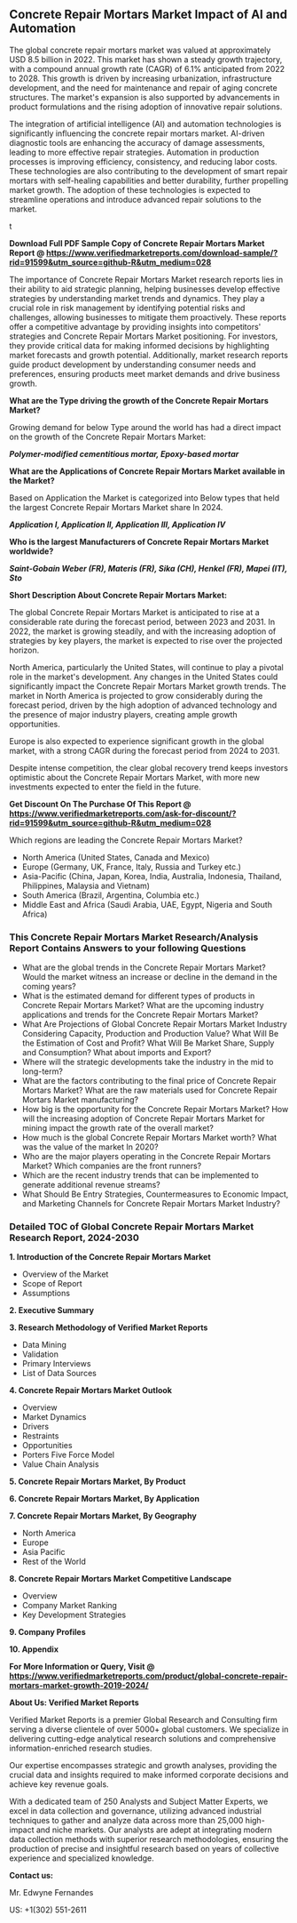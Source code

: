 <h2>Concrete Repair Mortars Market Impact of AI and Automation</h2><p>The global concrete repair mortars market was valued at approximately USD 8.5 billion in 2022. This market has shown a steady growth trajectory, with a compound annual growth rate (CAGR) of 6.1% anticipated from 2022 to 2028. This growth is driven by increasing urbanization, infrastructure development, and the need for maintenance and repair of aging concrete structures. The market's expansion is also supported by advancements in product formulations and the rising adoption of innovative repair solutions.</p><p>The integration of artificial intelligence (AI) and automation technologies is significantly influencing the concrete repair mortars market. AI-driven diagnostic tools are enhancing the accuracy of damage assessments, leading to more effective repair strategies. Automation in production processes is improving efficiency, consistency, and reducing labor costs. These technologies are also contributing to the development of smart repair mortars with self-healing capabilities and better durability, further propelling market growth. The adoption of these technologies is expected to streamline operations and introduce advanced repair solutions to the market.</p>t</p><p id="" class=""><strong>Download Full PDF Sample Copy of Concrete Repair Mortars Market Report @ <a href="https://www.verifiedmarketreports.com/download-sample/?rid=91599&utm_source=github-R&utm_medium=028" target="_blank">https://www.verifiedmarketreports.com/download-sample/?rid=91599&utm_source=github-R&utm_medium=028</a></strong></p><p>The importance of&nbsp;Concrete Repair Mortars Market research reports lies in their ability to aid strategic planning, helping businesses develop effective strategies by understanding market trends and dynamics. They play a crucial role in risk management by identifying potential risks and challenges, allowing businesses to mitigate them proactively. These reports offer a competitive advantage by providing insights into competitors' strategies and Concrete Repair Mortars Market positioning. For investors, they provide critical data for making informed decisions by highlighting market forecasts and growth potential. Additionally, market research reports guide product development by understanding consumer needs and preferences, ensuring products meet market demands and drive business growth.</p><p><strong>What are the&nbsp;Type driving the growth of the Concrete Repair Mortars Market?</strong></p><p id="" class="">Growing demand for below Type around the world has had a direct impact on the growth of the Concrete Repair Mortars Market:</p><em><strong>Polymer-modified cementitious mortar, Epoxy-based mortar</strong></em></p><strong>What are the&nbsp;Applications&nbsp;of Concrete Repair Mortars Market available in the Market?</strong></p><p id="" class="">Based on Application the Market is categorized into Below types that held the largest Concrete Repair Mortars Market share In 2024.</p><em><strong>Application I, Application II, Application III, Application IV</strong></em></p><strong>Who is the largest Manufacturers of Concrete Repair Mortars Market worldwide?</strong></p><p><em><strong>Saint-Gobain Weber (FR), Materis (FR), Sika (CH), Henkel (FR), Mapei (IT), Sto</strong></em></p><p id="" class=""><strong>Short Description About Concrete Repair Mortars Market:</strong></p><p>The global Concrete Repair Mortars Market is anticipated to rise at a considerable rate during the forecast period, between 2023 and 2031. In 2022, the market is growing steadily, and with the increasing adoption of strategies by key players, the market is expected to rise over the projected horizon.</p><p>North America, particularly the United States, will continue to play a pivotal role in the market's development. Any changes in the United States could significantly impact the Concrete Repair Mortars Market growth trends. The market in North America is projected to grow considerably during the forecast period, driven by the high adoption of advanced technology and the presence of major industry players, creating ample growth opportunities.</p><p>Europe is also expected to experience significant growth in the global market, with a strong CAGR during the forecast period from 2024 to 2031.</p><p>Despite intense competition, the clear global recovery trend keeps investors optimistic about the Concrete Repair Mortars Market, with more new investments expected to enter the field in the future.</p><p id="" class=""><strong>Get Discount On The Purchase Of This Report @ <a href="https://www.verifiedmarketreports.com/ask-for-discount/?rid=91599&utm_source=github-R&utm_medium=028" target="_blank">https://www.verifiedmarketreports.com/ask-for-discount/?rid=91599&utm_source=github-R&utm_medium=028</a></strong></p>Which regions are leading the Concrete Repair Mortars Market?</p><ul><li>North America (United States, Canada and Mexico)</li><li>Europe (Germany, UK, France, Italy, Russia and Turkey etc.)</li><li>Asia-Pacific (China, Japan, Korea, India, Australia, Indonesia, Thailand, Philippines, Malaysia and Vietnam)</li><li>South America (Brazil, Argentina, Columbia etc.)</li><li>Middle East and Africa (Saudi Arabia, UAE, Egypt, Nigeria and South Africa)</li></ul><h3 id="" class="">This Concrete Repair Mortars Market Research/Analysis Report Contains Answers to your following Questions</h3><ul><li>What are the global trends in the Concrete Repair Mortars Market? Would the market witness an increase or decline in the demand in the coming years?</li><li>What is the estimated demand for different types of products in Concrete Repair Mortars Market? What are the upcoming industry applications and trends for the Concrete Repair Mortars Market?</li><li>What Are Projections of Global Concrete Repair Mortars Market Industry Considering Capacity, Production and Production Value? What Will Be the Estimation of Cost and Profit? What Will Be Market Share, Supply and Consumption? What about imports and Export?</li><li>Where will the strategic developments take the industry in the mid to long-term?</li><li>What are the factors contributing to the final price of Concrete Repair Mortars Market? What are the raw materials used for Concrete Repair Mortars Market manufacturing?</li><li>How big is the opportunity for the Concrete Repair Mortars Market? How will the increasing adoption of Concrete Repair Mortars Market for mining impact the growth rate of the overall market?</li><li>How much is the global Concrete Repair Mortars Market worth? What was the value of the market In 2020?</li><li>Who are the major players operating in the Concrete Repair Mortars Market? Which companies are the front runners?</li><li>Which are the recent industry trends that can be implemented to generate additional revenue streams?</li><li>What Should Be Entry Strategies, Countermeasures to Economic Impact, and Marketing Channels for Concrete Repair Mortars Market Industry?</li></ul><h3 id="" class="">Detailed TOC of Global Concrete Repair Mortars Market Research Report, 2024-2030</h3><p id="" class=""><strong>1. Introduction of the Concrete Repair Mortars Market</strong></p><ul><li>Overview of the Market</li><li>Scope of Report</li><li>Assumptions</li></ul><p id="" class=""><strong>2. Executive Summary</strong></p><p id="" class=""><strong>3. Research Methodology of Verified Market Reports</strong></p><ul><li>Data Mining</li><li>Validation</li><li>Primary Interviews</li><li>List of Data Sources</li></ul><p id="" class=""><strong>4. Concrete Repair Mortars Market Outlook</strong></p><ul><li>Overview</li><li>Market Dynamics</li><li>Drivers</li><li>Restraints</li><li>Opportunities</li><li>Porters Five Force Model</li><li>Value Chain Analysis</li></ul><p id="" class=""><strong>5. Concrete Repair Mortars Market, By Product</strong></p><p id="" class=""><strong>6. Concrete Repair Mortars Market, By Application</strong></p><p id="" class=""><strong>7. Concrete Repair Mortars Market, By Geography</strong></p><ul><li>North America</li><li>Europe</li><li>Asia Pacific</li><li>Rest of the World</li></ul><p id="" class=""><strong>8. Concrete Repair Mortars Market Competitive Landscape</strong></p><ul><li>Overview</li><li>Company Market Ranking</li><li>Key Development Strategies</li></ul><p id="" class=""><strong>9. Company Profiles</strong></p><p id="" class=""><strong>10. Appendix</strong></p><p id="" class=""><strong>For More Information or Query, Visit @ <a href="https://www.verifiedmarketreports.com/product/global-concrete-repair-mortars-market-growth-2019-2024/" target="_blank">https://www.verifiedmarketreports.com/product/global-concrete-repair-mortars-market-growth-2019-2024/</a></strong></p><p id="" class=""><strong>About Us: Verified Market Reports</strong></p><p id="" class="">Verified Market Reports is a premier Global Research and Consulting firm serving a diverse clientele of over 5000+ global customers. We specialize in delivering cutting-edge analytical research solutions and comprehensive information-enriched research studies.</p><p id="" class="">Our expertise encompasses strategic and growth analyses, providing the crucial data and insights required to make informed corporate decisions and achieve key revenue goals.</p><p id="" class="">With a dedicated team of 250 Analysts and Subject Matter Experts, we excel in data collection and governance, utilizing advanced industrial techniques to gather and analyze data across more than 25,000 high-impact and niche markets. Our analysts are adept at integrating modern data collection methods with superior research methodologies, ensuring the production of precise and insightful research based on years of collective experience and specialized knowledge.</p><p id="" class=""><strong>Contact us:</strong></p><p id="" class="">Mr. Edwyne Fernandes</p><p id="" class="">US: +1(302) 551-2611</p>
